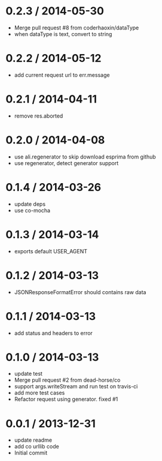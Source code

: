 
0.2.3 / 2014-05-30
==================

  * Merge pull request #8 from coderhaoxin/dataType
  * when dataType is text, convert to string

0.2.2 / 2014-05-12
==================

 * add current request url to err.message

0.2.1 / 2014-04-11
==================

  * remove res.aborted

0.2.0 / 2014-04-08
==================

 * use ali.regenerator to skip download esprima from github
 * use regenerator, detect generator support

0.1.4 / 2014-03-26
==================

 * update deps
 * use co-mocha

0.1.3 / 2014-03-14
==================

  * exports default USER_AGENT

0.1.2 / 2014-03-13
==================

  * JSONResponseFormatError should contains raw data

0.1.1 / 2014-03-13
==================

  * add status and headers to error

0.1.0 / 2014-03-13
==================

  * update test
  * Merge pull request #2 from dead-horse/co
  * support args.writeStream and run test on travis-ci
  * add more test cases
  * Refactor request using generator. fixed #1

0.0.1 / 2013-12-31
==================

  * update readme
  * add co urllib code
  * Initial commit

